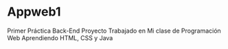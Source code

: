 # Appweb1
Primer Práctica Back-End
Proyecto Trabajado en Mi clase de Programación Web
Aprendiendo HTML, CSS y Java
